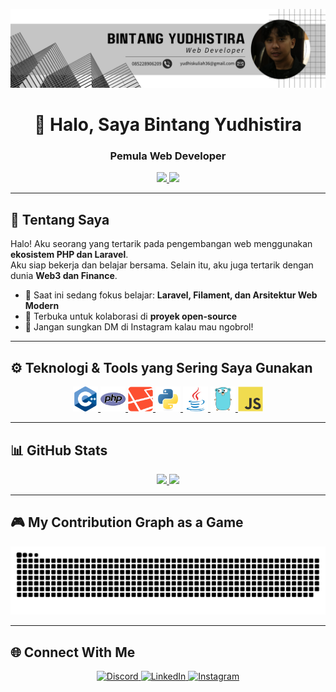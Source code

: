 <!-- Banner -->
<p align="center">
  <img src="https://raw.githubusercontent.com/bintangyudhis/bintangyudhis/main/banner.png" alt="Banner Profil Bintang"/>
</p>

<!-- Judul -->
<h1 align="center">👋 Halo, Saya Bintang Yudhistira</h1>
<h3 align="center">Pemula Web Developer</h3>

<p align="center">
  <a href="https://linkedin.com/in/bintang-yudhistira-278448289" target="_blank">
    <img src="https://img.shields.io/badge/-LinkedIn-0077B5?style=for-the-badge&logo=linkedin&logoColor=white" />
  </a>
  <a href="https://instagram.com/yudhis_gaiden" target="_blank">
    <img src="https://img.shields.io/badge/-Instagram-E4405F?style=for-the-badge&logo=instagram&logoColor=white" />
  </a>
</p>

---

## 👋 Tentang Saya

Halo! Aku seorang yang tertarik pada pengembangan web menggunakan **ekosistem PHP dan Laravel**.  
Aku siap bekerja dan belajar bersama. Selain itu, aku juga tertarik dengan dunia **Web3 dan Finance**.

- 🌱 Saat ini sedang fokus belajar: **Laravel, Filament, dan Arsitektur Web Modern**
- 👯 Terbuka untuk kolaborasi di **proyek open-source**
- 💬 Jangan sungkan DM di Instagram kalau mau ngobrol!

---

## ⚙️ Teknologi & Tools yang Sering Saya Gunakan

<p align="center">
  <a href="https://www.cplusplus.com/" target="_blank" rel="noreferrer">
    <img src="https://raw.githubusercontent.com/devicons/devicon/master/icons/cplusplus/cplusplus-original.svg" alt="cplusplus" width="40" height="40"/>
  </a>
  <a href="https://www.php.net" target="_blank" rel="noreferrer">
    <img src="https://raw.githubusercontent.com/devicons/devicon/master/icons/php/php-original.svg" alt="php" width="40" height="40"/>
  </a>
  <a href="https://laravel.com/" target="_blank" rel="noreferrer">
    <img src="https://raw.githubusercontent.com/devicons/devicon/master/icons/laravel/laravel-plain.svg" alt="laravel" width="40" height="40"/>
  </a>
  <a href="https://www.python.org" target="_blank" rel="noreferrer">
    <img src="https://raw.githubusercontent.com/devicons/devicon/master/icons/python/python-original.svg" alt="python" width="40" height="40"/>
  </a>
  <a href="https://www.java.com" target="_blank" rel="noreferrer">
    <img src="https://raw.githubusercontent.com/devicons/devicon/master/icons/java/java-original.svg" alt="java" width="40" height="40"/>
  </a>
  <a href="https://golang.org" target="_blank" rel="noreferrer">
    <img src="https://raw.githubusercontent.com/devicons/devicon/master/icons/go/go-original.svg" alt="go" width="40" height="40"/>
  </a>
  <a href="https://developer.mozilla.org/en-US/docs/Web/JavaScript" target="_blank" rel="noreferrer">
    <img src="https://raw.githubusercontent.com/devicons/devicon/master/icons/javascript/javascript-original.svg" alt="javascript" width="40" height="40"/>
  </a>
</p>

---

## 📊 GitHub Stats

<p align="center">
  <a href="https://github.com/bintangyudhis">
    <img height="150" src="https://github-readme-stats.vercel.app/api?username=bintangyudhis&show_icons=true&theme=radical" />
    <img height="150" src="https://github-readme-stats.vercel.app/api/top-langs/?username=bintangyudhis&layout=compact&theme=radical" />
  </a>
</p>

---

## 🎮 My Contribution Graph as a Game
<p align="center">
  <img src="https://github.com/Platane/snk/raw/output/github-contribution-grid-snake.svg" alt="GitHub Snake" />
</p>

---

## 🌐 Connect With Me

<p align="center">
  <a href="https://discordapp.com/users/youthis1" target="_blank">
    <img src="https://img.icons8.com/color/48/000000/discord--v2.png" alt="Discord" />
  </a>
  <a href="https://linkedin.com/in/bintang-yudhistira-278448289" target="_blank">
    <img src="https://img.icons8.com/color/48/000000/linkedin.png" alt="LinkedIn" />
  </a>
  <a href="https://instagram.com/yudhis_gaiden" target="_blank">
    <img src="https://img.icons8.com/color/48/000000/instagram-new.png" alt="Instagram" />
  </a>
</p>
